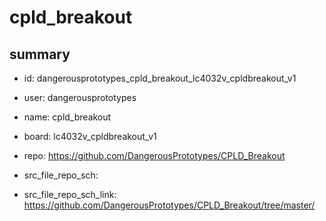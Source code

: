 # cpld_breakout
 
## summary 
* id: dangerousprototypes_cpld_breakout_lc4032v_cpldbreakout_v1
* user: dangerousprototypes
* name: cpld_breakout
* board: lc4032v_cpldbreakout_v1
* repo: https://github.com/DangerousPrototypes/CPLD_Breakout



* src_file_repo_sch: 
* src_file_repo_sch_link: https://github.com/DangerousPrototypes/CPLD_Breakout/tree/master/




